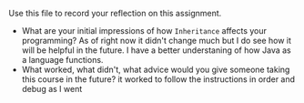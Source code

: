 Use this file to record your reflection on this assignment.

- What are your initial impressions of how `Inheritance` affects your programming?
    As of right now it didn't change much but I do see how it will be helpful in the future. I have a better understaning of how Java as a language functions.
- What worked, what didn't, what advice would you give someone taking this course in the future?
    it worked to follow the instructions in order and debug as I went
